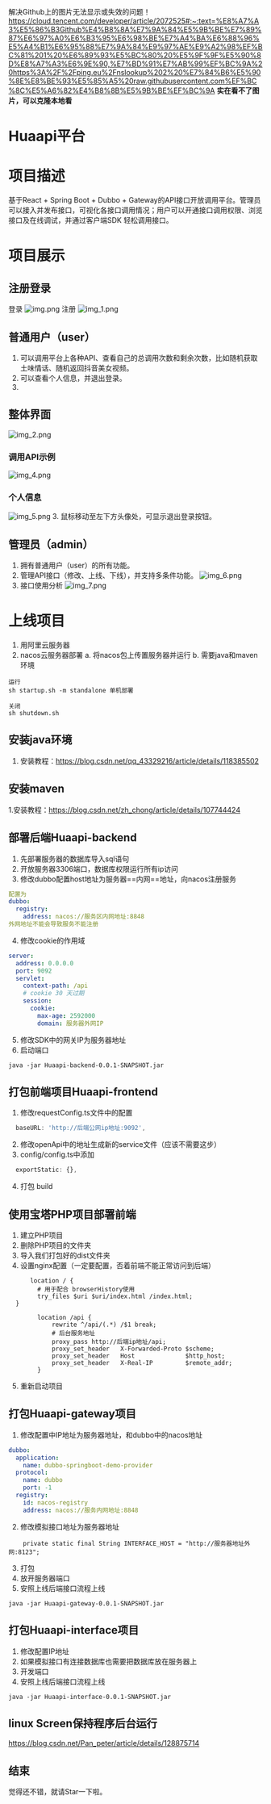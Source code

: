 解决Github上的图片无法显示或失效的问题！https://cloud.tencent.com/developer/article/2072525#:~:text=%E8%A7%A3%E5%86%B3Github%E4%B8%8A%E7%9A%84%E5%9B%BE%E7%89%87%E6%97%A0%E6%B3%95%E6%98%BE%E7%A4%BA%E6%88%96%E5%A4%B1%E6%95%88%E7%9A%84%E9%97%AE%E9%A2%98%EF%BC%81%201%20%E6%89%93%E5%BC%80%20%E5%9F%9F%E5%90%8D%E8%A7%A3%E6%9E%90,%E7%BD%91%E7%AB%99%EF%BC%9A%20https%3A%2F%2Fping.eu%2Fnslookup%202%20%E7%84%B6%E5%90%8E%E8%BE%93%E5%85%A5%20raw.githubusercontent.com%EF%BC%8C%E5%A6%82%E4%B8%8B%E5%9B%BE%EF%BC%9A
**实在看不了图片，可以克隆本地看**
# Huaapi平台
# 项目描述
基于React + Spring Boot + Dubbo + Gateway的API接口开放调用平台。管理员可以接入并发布接口，可视化各接口调用情况；用户可以开通接口调用权限、浏览接口及在线调试，并通过客户端SDK 轻松调用接口。

# 项目展示
## 注册登录
登录
![img.png](img/img.png)
注册
![img_1.png](img/img_1.png)
## 普通用户（user）
1. 可以调用平台上各种API、查看自己的总调用次数和剩余次数，比如随机获取土味情话、随机返回抖音美女视频。
2. 可以查看个人信息，并退出登录。
3. 
## 整体界面
![img_2.png](img/img_2.png)
### 调用API示例
![img_4.png](img/img_4.png)
### 个人信息
![img_5.png](img/img_5.png)
3. 鼠标移动至左下方头像处，可显示退出登录按钮。
## 管理员（admin）
1. 拥有普通用户（user）的所有功能。
2. 管理API接口（修改、上线、下线），并支持多条件功能。
![img_6.png](img/img_6.png)
3. 接口使用分析
![img_7.png](img/img_7.png)

# 上线项目
1. 用阿里云服务器
2. nacos云服务器部署
   a. 将nacos包上传置服务器并运行
   b. 需要java和maven环境
```
运行
sh startup.sh -m standalone 单机部署

关闭
sh shutdown.sh
```
## 安装java环境
1. 安装教程：https://blog.csdn.net/qq_43329216/article/details/118385502
## 安装maven
1.安装教程：https://blog.csdn.net/zh_chong/article/details/107744424

## 部署后端Huaapi-backend
1. 先部署服务器的数据库导入sql语句
2. 开放服务器3306端口，数据库权限运行所有ip访问
3. 修改dubbo配置host地址为服务器==内网==地址，向nacos注册服务
```yml
配置为
dubbo:
  registry:
    address: nacos://服务区内网地址:8848
外网地址不能会导致服务不能注册
```
4. 修改cookie的作用域
```yml
server:
  address: 0.0.0.0
  port: 9092
  servlet:
    context-path: /api
    # cookie 30 天过期
    session:
      cookie:
        max-age: 2592000
        domain: 服务器外网IP
```
5. 修改SDK中的网关IP为服务器地址
5. 启动端口
```
java -jar Huaapi-backend-0.0.1-SNAPSHOT.jar 
```

## 打包前端项目Huaapi-frontend
1. 修改requestConfig.ts文件中的配置
```ts
  baseURL: 'http://后端公网ip地址:9092',
```
2. 修改openApi中的地址生成新的service文件（应该不需要这步）
3. config/config.ts中添加
```ts
  exportStatic: {},
```
4. 打包 build
## 使用宝塔PHP项目部署前端
1. 建立PHP项目
2. 删除PHP项目的文件夹
3. 导入我们打包好的dist文件夹
4. 设置nginx配置（一定要配置，否着前端不能正常访问到后端）
```
      location / {
        # 用于配合 browserHistory使用
        try_files $uri $uri/index.html /index.html;
  }
    
        location /api {
            rewrite ^/api/(.*) /$1 break;
            # 后台服务地址
            proxy_pass http://后端ip地址/api;
            proxy_set_header   X-Forwarded-Proto $scheme;
            proxy_set_header   Host              $http_host;
            proxy_set_header   X-Real-IP         $remote_addr;
        }
```
5. 重新启动项目


## 打包Huaapi-gateway项目
1. 修改配置中IP地址为服务器地址，和dubbo中的nacos地址
```yml
dubbo:
  application:
    name: dubbo-springboot-demo-provider
  protocol:
    name: dubbo
    port: -1
  registry:
    id: nacos-registry
    address: nacos://服务内网地址:8848
```
2. 修改模拟接口地址为服务器地址
```
    private static final String INTERFACE_HOST = "http://服务器地址外网:8123";
```
3. 打包
4. 放开服务器端口
5. 安照上线后端接口流程上线
```
java -jar Huaapi-gateway-0.0.1-SNAPSHOT.jar
```
## 打包Huaapi-interface项目
1. 修改配置IP地址
2. 如果模拟接口有连接数据库也需要把数据库放在服务器上
3. 开发端口
4. 安照上线后端接口流程上线
```
java -jar Huaapi-interface-0.0.1-SNAPSHOT.jar
```



## linux Screen保持程序后台运行
https://blog.csdn.net/Pan_peter/article/details/128875714

## 结束
觉得还不错，就请Star一下啦。
